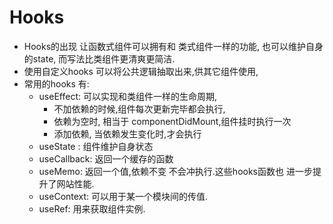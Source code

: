 # Hooks

- Hooks的出现 让函数式组件可以拥有和 类式组件一样的功能, 也可以维护自身的state, 而写法比类组件更清爽更简洁. 
- 使用自定义hooks 可以将公共逻辑抽取出来,供其它组件使用,
- 常用的hooks 有:
  - useEffect: 可以实现和类组件一样的生命周期, 
      - 不加依赖的时候,组件每次更新完毕都会执行, 
      - 依赖为空时, 相当于 componentDidMount,组件挂时执行一次
      - 添加依赖, 当依赖发生变化时,才会执行
  - useState : 组件维护自身状态
  - useCallback: 返回一个缓存的函数
  - useMemo: 返回一个值,依赖不变 不会冲执行.这些hooks函数也 进一步提升了网站性能.
  - useContext: 可以用于某一个模块间的传值.
  - useRef: 用来获取组件实例.